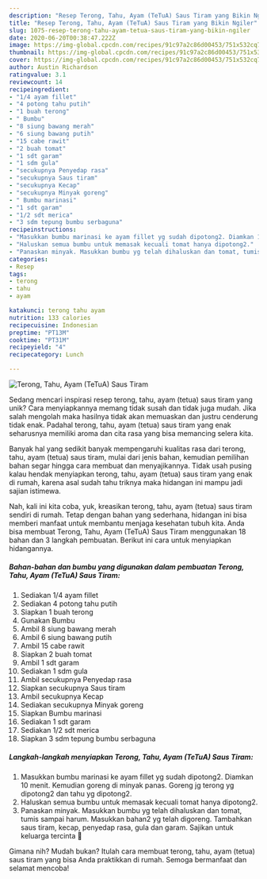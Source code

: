 ```yaml
---
description: "Resep Terong, Tahu, Ayam (TeTuA) Saus Tiram yang Bikin Ngiler"
title: "Resep Terong, Tahu, Ayam (TeTuA) Saus Tiram yang Bikin Ngiler"
slug: 1075-resep-terong-tahu-ayam-tetua-saus-tiram-yang-bikin-ngiler
date: 2020-06-20T00:38:47.222Z
image: https://img-global.cpcdn.com/recipes/91c97a2c86d00453/751x532cq70/terong-tahu-ayam-tetua-saus-tiram-foto-resep-utama.jpg
thumbnail: https://img-global.cpcdn.com/recipes/91c97a2c86d00453/751x532cq70/terong-tahu-ayam-tetua-saus-tiram-foto-resep-utama.jpg
cover: https://img-global.cpcdn.com/recipes/91c97a2c86d00453/751x532cq70/terong-tahu-ayam-tetua-saus-tiram-foto-resep-utama.jpg
author: Austin Richardson
ratingvalue: 3.1
reviewcount: 14
recipeingredient:
- "1/4 ayam fillet"
- "4 potong tahu putih"
- "1 buah terong"
- " Bumbu"
- "8 siung bawang merah"
- "6 siung bawang putih"
- "15 cabe rawit"
- "2 buah tomat"
- "1 sdt garam"
- "1 sdm gula"
- "secukupnya Penyedap rasa"
- "secukupnya Saus tiram"
- "secukupnya Kecap"
- "secukupnya Minyak goreng"
- " Bumbu marinasi"
- "1 sdt garam"
- "1/2 sdt merica"
- "3 sdm tepung bumbu serbaguna"
recipeinstructions:
- "Masukkan bumbu marinasi ke ayam fillet yg sudah dipotong2. Diamkan 10 menit. Kemudian goreng di minyak panas. Goreng jg terong yg dipotong2 dan tahu yg dipotong2."
- "Haluskan semua bumbu untuk memasak kecuali tomat hanya dipotong2."
- "Panaskan minyak. Masukkan bumbu yg telah dihaluskan dan tomat, tumis sampai harum. Masukkan bahan2 yg telah digoreng. Tambahkan saus tiram, kecap, penyedap rasa, gula dan garam. Sajikan untuk keluarga tercinta 💖"
categories:
- Resep
tags:
- terong
- tahu
- ayam

katakunci: terong tahu ayam 
nutrition: 133 calories
recipecuisine: Indonesian
preptime: "PT13M"
cooktime: "PT31M"
recipeyield: "4"
recipecategory: Lunch

---
```



![Terong, Tahu, Ayam (TeTuA) Saus Tiram](https://img-global.cpcdn.com/recipes/91c97a2c86d00453/751x532cq70/terong-tahu-ayam-tetua-saus-tiram-foto-resep-utama.jpg)

Sedang mencari inspirasi resep terong, tahu, ayam (tetua) saus tiram yang unik? Cara menyiapkannya memang tidak susah dan tidak juga mudah. Jika salah mengolah maka hasilnya tidak akan memuaskan dan justru cenderung tidak enak. Padahal terong, tahu, ayam (tetua) saus tiram yang enak seharusnya memiliki aroma dan cita rasa yang bisa memancing selera kita.



Banyak hal yang sedikit banyak mempengaruhi kualitas rasa dari terong, tahu, ayam (tetua) saus tiram, mulai dari jenis bahan, kemudian pemilihan bahan segar hingga cara membuat dan menyajikannya. Tidak usah pusing kalau hendak menyiapkan terong, tahu, ayam (tetua) saus tiram yang enak di rumah, karena asal sudah tahu triknya maka hidangan ini mampu jadi sajian istimewa.


Nah, kali ini kita coba, yuk, kreasikan terong, tahu, ayam (tetua) saus tiram sendiri di rumah. Tetap dengan bahan yang sederhana, hidangan ini bisa memberi manfaat untuk membantu menjaga kesehatan tubuh kita. Anda bisa membuat Terong, Tahu, Ayam (TeTuA) Saus Tiram menggunakan 18 bahan dan 3 langkah pembuatan. Berikut ini cara untuk menyiapkan hidangannya.

<!--inarticleads1-->

##### Bahan-bahan dan bumbu yang digunakan dalam pembuatan Terong, Tahu, Ayam (TeTuA) Saus Tiram:

1. Sediakan 1/4 ayam fillet
1. Sediakan 4 potong tahu putih
1. Siapkan 1 buah terong
1. Gunakan  Bumbu
1. Ambil 8 siung bawang merah
1. Ambil 6 siung bawang putih
1. Ambil 15 cabe rawit
1. Siapkan 2 buah tomat
1. Ambil 1 sdt garam
1. Sediakan 1 sdm gula
1. Ambil secukupnya Penyedap rasa
1. Siapkan secukupnya Saus tiram
1. Ambil secukupnya Kecap
1. Sediakan secukupnya Minyak goreng
1. Siapkan  Bumbu marinasi
1. Sediakan 1 sdt garam
1. Sediakan 1/2 sdt merica
1. Siapkan 3 sdm tepung bumbu serbaguna




<!--inarticleads2-->

##### Langkah-langkah menyiapkan Terong, Tahu, Ayam (TeTuA) Saus Tiram:

1. Masukkan bumbu marinasi ke ayam fillet yg sudah dipotong2. Diamkan 10 menit. Kemudian goreng di minyak panas. Goreng jg terong yg dipotong2 dan tahu yg dipotong2.
1. Haluskan semua bumbu untuk memasak kecuali tomat hanya dipotong2.
1. Panaskan minyak. Masukkan bumbu yg telah dihaluskan dan tomat, tumis sampai harum. Masukkan bahan2 yg telah digoreng. Tambahkan saus tiram, kecap, penyedap rasa, gula dan garam. Sajikan untuk keluarga tercinta 💖




Gimana nih? Mudah bukan? Itulah cara membuat terong, tahu, ayam (tetua) saus tiram yang bisa Anda praktikkan di rumah. Semoga bermanfaat dan selamat mencoba!
